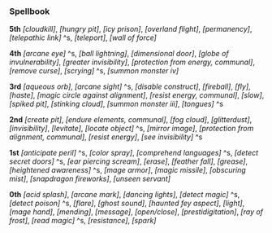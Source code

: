 ### **Spellbook**
**5th**
*[cloudkill]*,
*[hungry pit]*,
*[icy prison]*,
*[overland flight]*,
*[permanency]*,
*[telepathic link]* ^s,
*[teleport]*,
*[wall of force]*

**4th**
*[arcane eye]* ^s,
*[ball lightning]*,
*[dimensional door]*,
*[globe of invulnerability]*,
*[greater invisibility]*,
*[protection from energy, communal]*,
*[remove curse]*,
*[scrying]* ^s,
*[summon monster iv]*

**3rd**
*[aqueous orb]*,
*[arcane sight]* ^s,
*[disable construct]*,
*[fireball]*,
*[fly]*,
*[haste]*,
*[magic circle against alignment]*,
*[resist energy, communal]*,
*[slow]*,
*[spiked pit]*,
*[stinking cloud]*,
*[summon monster iii]*,
*[tongues]* ^s

**2nd**
*[create pit]*,
*[endure elements, communal]*,
*[fog cloud]*,
*[glitterdust]*,
*[invisibility]*,
*[levitate]*,
*[locate object]* ^s,
*[mirror image]*,
*[protection from alignment, communal]*,
*[resist energy]*,
*[see invisibility]* ^s

**1st**
*[anticipate peril]* ^s,
*[color spray]*,
*[comprehend languages]* ^s,
*[detect secret doors]* ^s,
*[ear piercing scream]*,
*[erase]*,
*[feather fall]*,
*[grease]*,
*[heightened awareness]* ^s,
*[mage armor]*,
*[magic missile]*,
*[obscuring mist]*,
*[snapdragon fireworks]*,
*[unseen servant]*

**0th**
*[acid splash]*,
*[arcane mark]*,
*[dancing lights]*,
*[detect magic]* ^s,
*[detect poison]* ^s,
*[flare]*,
*[ghost sound]*,
*[haunted fey aspect]*,
*[light]*,
*[mage hand]*,
*[mending]*,
*[message]*,
*[open/close]*,
*[prestidigitation]*,
*[ray of frost]*,
*[read magic]* ^s,
*[resistance]*,
*[spark]*